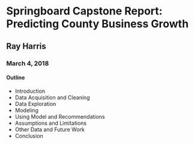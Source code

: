 # Springboard Capstone Report: Predicting County Business Growth
## Ray Harris
### March 4, 2018

#### Outline

- Introduction
- Data Acquisition and Cleaning
- Data Exploration
- Modeling
- Using Model and Recommendations
- Assumptions and Limitations
- Other Data and Future Work
- Conclusion

